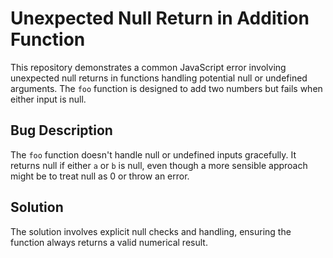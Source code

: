 # Unexpected Null Return in Addition Function

This repository demonstrates a common JavaScript error involving unexpected null returns in functions handling potential null or undefined arguments. The `foo` function is designed to add two numbers but fails when either input is null.

## Bug Description
The `foo` function doesn't handle null or undefined inputs gracefully.  It returns null if either `a` or `b` is null, even though a more sensible approach might be to treat null as 0 or throw an error.

## Solution
The solution involves explicit null checks and handling, ensuring the function always returns a valid numerical result.
